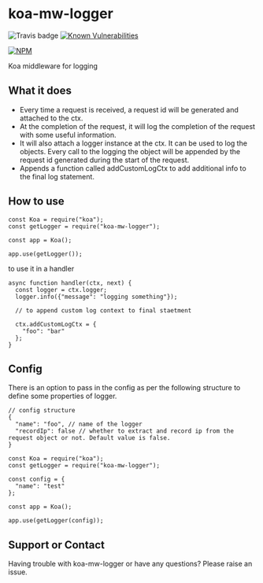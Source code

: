 # koa-mw-logger

![Travis badge](https://travis-ci.org/singhs020/koa-mw-logger.svg?branch=master) [![Known Vulnerabilities](https://snyk.io/test/github/singhs020/koa-mw-logger/badge.svg)](https://snyk.io/test/github/singhs020/koa-mw-logger)

[![NPM](https://nodei.co/npm/koa-mw-logger.png?downloads=true)](https://www.npmjs.com/package/koa-mw-logger/)

Koa middleware for logging

## What it does
- Every time a request is received, a request id will be generated and attached to the ctx.
- At the completion of the request, it will log the completion of the request with some useful information.
- It will also attach a logger instance at the ctx. It can be used to log the objects. Every call to the logging the object will be appended by the request id generated during the start of the request.
- Appends a function called addCustomLogCtx to add additional info to the final log statement.

## How to use
```
const Koa = require("koa");
const getLogger = require("koa-mw-logger");

const app = Koa();

app.use(getLogger());
```

to use it in a handler
```
async function handler(ctx, next) {
  const logger = ctx.logger;
  logger.info({"message": "logging something"});

  // to append custom log context to final staetment

  ctx.addCustomLogCtx = {
    "foo": "bar"
  };
}
```

## Config
There is an option to pass in the config as per the following structure to define some properties of logger.

```
// config structure
{
  "name": "foo", // name of the logger
  "recordIp": false // whether to extract and record ip from the request object or not. Default value is false.
}

```

```
const Koa = require("koa");
const getLogger = require("koa-mw-logger");

const config = {
  "name": "test"
};

const app = Koa();

app.use(getLogger(config));
```

## Support or Contact
Having trouble with koa-mw-logger or have any questions? Please raise an issue.
